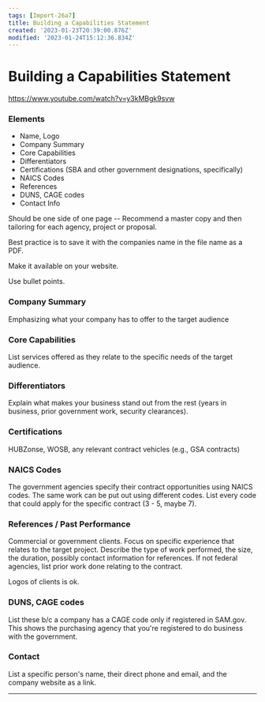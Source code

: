 ```yaml
---
tags: [Import-26a7]
title: Building a Capabilities Statement
created: '2023-01-23T20:39:00.876Z'
modified: '2023-01-24T15:12:36.834Z'
---
```


# Building a Capabilities Statement
<https://www.youtube.com/watch?v=y3kMBgk9svw>

### Elements
* Name, Logo
* Company Summary
* Core Capabilities
* Differentiators
* Certifications (SBA and other government designations, specifically)
* NAICS Codes
* References
* DUNS, CAGE codes
* Contact Info

Should be one side of one page -- Recommend a master copy and then tailoring for each agency, project or proposal.

Best practice is to save it with the companies name in the file name as a PDF.

Make it available on your website.

Use bullet points.

### Company Summary
Emphasizing what your company has to offer to the target audience

### Core Capabilities
List services offered as they relate to the specific needs of the target audience.

### Differentiators
Explain what makes your business stand out from the rest (years in business, prior government work, security clearances).

### Certifications
HUBZonse, WOSB, any relevant contract vehicles (e.g., GSA contracts)

### NAICS Codes
The government agencies specify their contract opportunities using NAICS codes. The same work can be put out using different codes. List every code that could apply for the specific contract (3 - 5, maybe 7).

### References / Past Performance
Commercial or government clients. Focus on specific experience that relates to the target project. Describe the type of work performed, the size, the duration, possibly contact information for references. If not federal agencies, list prior work done relating to the contract.

Logos of clients is ok.

### DUNS, CAGE codes
List these b/c a company has a CAGE code only if registered in SAM.gov. This shows the purchasing agency that you're registered to do business with the government.

### Contact
List a specific person's name, their direct phone and email, and the company website as a link.
___



